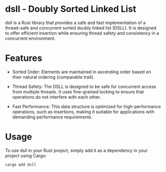 # dsll - Doubly Sorted Linked List
dsll is a Rust library that provides a safe and fast implementation of a thread-safe and concurrent sorted doubly linked list (DSLL). It is designed to offer efficient insertion while ensuring thread safety and consistency in a concurrent environment.

# Features
- Sorted Order: Elements are maintained in ascending order based on their natural ordering (comparable trait).

- Thread Safety: The DSLL is designed to be safe for concurrent access from multiple threads. It uses fine-grained locking to ensure that operations do not interfere with each other.

- Fast Performance: This data structure is optimized for high-performance operations, such as insertions, making it suitable for applications with demanding performance requirements.

# Usage
To use dsll in your Rust project, simply add it as a dependency in your project using Cargo:

```
cargo add dsll
```


